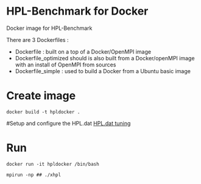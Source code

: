 # HPL-Benchmark for Docker
Docker image for HPL-Benchmark

There are 3 Dockerfiles :
  - Dockerfile : built on a top of a Docker/OpenMPI image
  - Dockerfile_optimized should is also built from a Docker/openMPI image with an install of OpenMPI from sources
  - Dockerfile_simple : used to build a Docker from a Ubuntu basic image

# Create image
```
docker build -t hpldocker .
```
#Setup and configure the HPL.dat
[HPL.dat tuning](http://www.netlib.org/benchmark/hpl/tuning.html)

# Run
```
docker run -it hpldocker /bin/bash
```
```
mpirun -np ## ./xhpl
```
